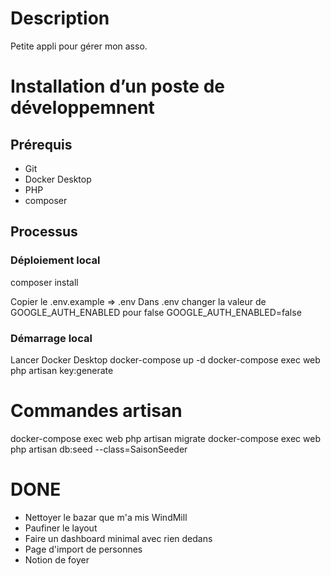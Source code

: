 # Description

Petite appli pour gérer mon asso.

# Installation d’un poste de développemnent

## Prérequis

- Git
- Docker Desktop
- PHP
- composer

## Processus

### Déploiement local

composer install

Copier le .env.example => .env
Dans .env changer la valeur de GOOGLE_AUTH_ENABLED pour false
GOOGLE_AUTH_ENABLED=false

### Démarrage local

Lancer Docker Desktop
docker-compose up -d
docker-compose exec web php artisan key:generate

# Commandes artisan

docker-compose exec web php artisan migrate
docker-compose exec web php artisan db:seed --class=SaisonSeeder

# DONE

- Nettoyer le bazar que m'a mis WindMill
- Paufiner le layout
- Faire un dashboard minimal avec rien dedans
- Page d'import de personnes
- Notion de foyer
